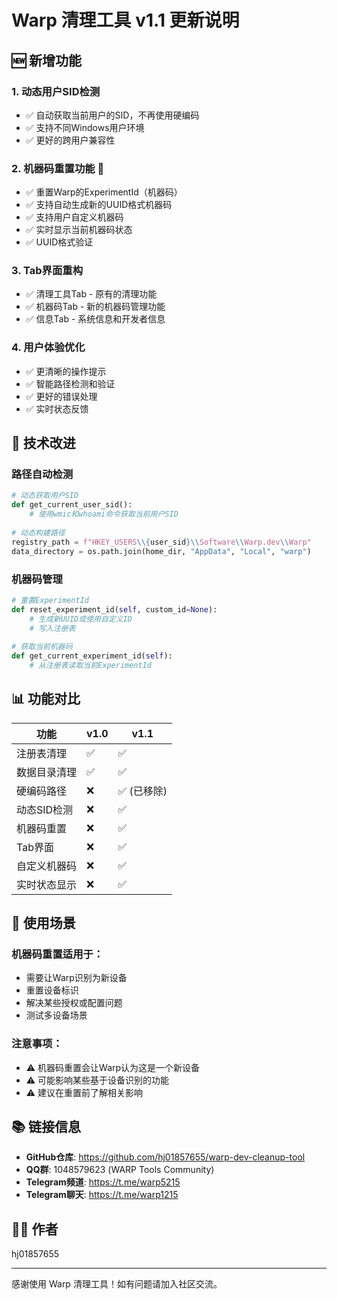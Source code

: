 # Warp 清理工具 v1.1 更新说明

## 🆕 新增功能

### 1. 动态用户SID检测
- ✅ 自动获取当前用户的SID，不再使用硬编码
- ✅ 支持不同Windows用户环境
- ✅ 更好的跨用户兼容性

### 2. 机器码重置功能 🔑
- ✅ 重置Warp的ExperimentId（机器码）
- ✅ 支持自动生成新的UUID格式机器码
- ✅ 支持用户自定义机器码
- ✅ 实时显示当前机器码状态
- ✅ UUID格式验证

### 3. Tab界面重构
- ✅ 清理工具Tab - 原有的清理功能
- ✅ 机器码Tab - 新的机器码管理功能  
- ✅ 信息Tab - 系统信息和开发者信息

### 4. 用户体验优化
- ✅ 更清晰的操作提示
- ✅ 智能路径检测和验证
- ✅ 更好的错误处理
- ✅ 实时状态反馈

## 🔧 技术改进

### 路径自动检测
```python
# 动态获取用户SID
def get_current_user_sid():
    # 使用wmic和whoami命令获取当前用户SID
    
# 动态构建路径
registry_path = f"HKEY_USERS\\{user_sid}\\Software\\Warp.dev\\Warp"
data_directory = os.path.join(home_dir, "AppData", "Local", "warp")
```

### 机器码管理
```python
# 重置ExperimentId
def reset_experiment_id(self, custom_id=None):
    # 生成新UUID或使用自定义ID
    # 写入注册表
    
# 获取当前机器码
def get_current_experiment_id(self):
    # 从注册表读取当前ExperimentId
```

## 📊 功能对比

| 功能 | v1.0 | v1.1 |
|------|------|------|
| 注册表清理 | ✅ | ✅ |
| 数据目录清理 | ✅ | ✅ |
| 硬编码路径 | ❌ | ✅ (已移除) |
| 动态SID检测 | ❌ | ✅ |
| 机器码重置 | ❌ | ✅ |
| Tab界面 | ❌ | ✅ |
| 自定义机器码 | ❌ | ✅ |
| 实时状态显示 | ❌ | ✅ |

## 🎯 使用场景

### 机器码重置适用于：
- 需要让Warp识别为新设备
- 重置设备标识
- 解决某些授权或配置问题
- 测试多设备场景

### 注意事项：
- ⚠️ 机器码重置会让Warp认为这是一个新设备
- ⚠️ 可能影响某些基于设备识别的功能
- ⚠️ 建议在重置前了解相关影响

## 📚 链接信息

- **GitHub仓库**: https://github.com/hj01857655/warp-dev-cleanup-tool
- **QQ群**: 1048579623 (WARP Tools Community)
- **Telegram频道**: https://t.me/warp5215  
- **Telegram聊天**: https://t.me/warp1215

## 👨‍💻 作者

hj01857655

---
感谢使用 Warp 清理工具！如有问题请加入社区交流。